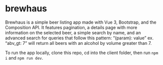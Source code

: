 # brewhaus
Brewhaus is a simple beer listing app made with Vue 3, Bootstrap, and the Composition API. It features pagination, a details page with more information on the selected beer, a simple search by name, and an advanced search for queries that follow this pattern: “(param): value” ex. “abv_gt: 7” will return all beers with an alcohol by volume greater than 7.

To run the app locally, clone this repo, cd into the client folder, then run `npm i` and `npm run dev`.

